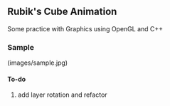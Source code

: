 ## Rubik's Cube Animation

Some practice with Graphics using OpenGL and C++

### Sample
(images/sample.jpg)

#### To-do
1) add layer rotation and refactor